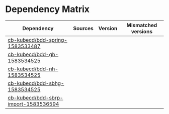 # Dependency Matrix

Dependency | Sources | Version | Mismatched versions
---------- | ------- | ------- | -------------------
[cb-kubecd/bdd-spring-1583533487](https://github.com/cb-kubecd/bdd-spring-1583533487.git) |  | []() | 
[cb-kubecd/bdd-gh-1583534525](https://github.com/cb-kubecd/bdd-gh-1583534525.git) |  | []() | 
[cb-kubecd/bdd-nh-1583534525](https://github.com/cb-kubecd/bdd-nh-1583534525.git) |  | []() | 
[cb-kubecd/bdd-sbhg-1583534525](https://github.com/cb-kubecd/bdd-sbhg-1583534525.git) |  | []() | 
[cb-kubecd/bdd-sbrp-import-1583536594](https://github.com/cb-kubecd/bdd-sbrp-import-1583536594.git) |  | []() | 

